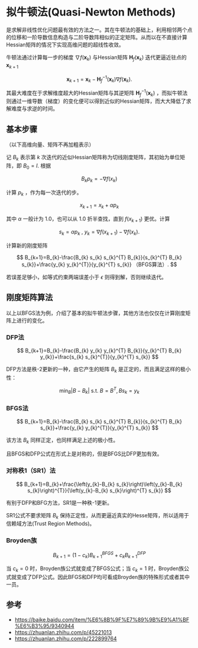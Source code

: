 # 拟牛顿法(Quasi-Newton Methods)

是求解非线性优化问题最有效的方法之一。其在牛顿法的基础上，利用相邻两个点的位移和一阶导数信息构造与二阶导数阵相似的正定矩阵。从而以在不直接计算Hessian矩阵的情况下实现高维问题的超线性收敛。

牛顿法通过计算每一步的梯度 $\nabla f\left(\boldsymbol{x}_{k}\right)$ 与Hessian矩阵 $\boldsymbol{H}_{f}\left(\boldsymbol{x}_{k}\right)$ 迭代更逼近驻点的 $\boldsymbol{x}_{k+1}$

$$
\boldsymbol{x}_{k+1}=\boldsymbol{x}_{k}-\boldsymbol{H}_{f}^{-1}\left(\boldsymbol{x}_{k}\right) \nabla f\left(\boldsymbol{x}_{k}\right).
$$

其最大难度在于求解维度超大的Hessian矩阵与其逆矩阵 $\boldsymbol{H}_{f}^{-1}\left(\boldsymbol{x}_{k}\right)$ ，而拟牛顿法则通过一维导数（梯度）的变化便可以得到近似的Hessian矩阵，而大大降低了求解难度与求逆的时间。

## 基本步骤

（以下高维向量、矩阵不再加粗表示）

记 $B_k$ 表示第 $k$ 次迭代的近似Hessian矩阵称为切线刚度矩阵，其初始为单位矩阵，即 $B_0=I$. 根据

$$
B_kp_k=-\nabla f\left(x_{k}\right)
$$

计算 $p_k$ ，作为每一次迭代的步。

$$
x_{k+1}=x_k+\alpha p_k
$$

其中 $\alpha$ 一般计为 $1.0$，也可以从 $1.0$ 折半查找，直到 $f(x_{k+1})$ 更优。计算

$$
s_k=\alpha p_k\ ,\ y_k=\nabla f\left(x_{k+1}\right)-\nabla f\left(x_{k}\right).
$$

计算新的刚度矩阵

$$
B_{k+1}=B_{k}-\frac{B_{k} s_{k} s_{k}^{T} B_{k}}{s_{k}^{T} B_{k} s_{k}}+\frac{y_{k} y_{k}^{T}}{y_{k}^{T} s_{k}} （BFGS算法）.
$$

若误差足够小，如等式约束两端误差小于 $\epsilon$ 则得到解，否则继续迭代。

## 刚度矩阵算法

以上以BFGS法为例，介绍了基本的拟牛顿法步骤，其他方法也仅仅在计算刚度矩阵上进行的变化。

### DFP法

$$
B_{k+1}=B_{k}-\frac{B_{k} y_{k} y_{k}^{T} B_{k}}{y_{k}^{T} B_{k} y_{k}}+\frac{s_{k} s_{k}^{T}}{y_{k}^{T} s_{k}}
$$

DFP方法是秩-2更新的一种，由它产生的矩阵 $B_k$ 是正定的，而且满足这样的极小性：

$$
\min _{B}\left|B-B_{k}\right| \text { s.t. } B=B^{T}, B s_{k}=y_{k}
$$

### BFGS法

$$
B_{k+1}=B_{k}-\frac{B_{k} s_{k} s_{k}^{T} B_{k}}{s_{k}^{T} B_{k} s_{k}}+\frac{y_{k} y_{k}^{T}}{y_{k}^{T} s_{k}} 
$$

该方法 $B_k$ 同样正定，也同样满足上述的极小性。

且BFGS和DFP公式在形式上是对称的，但是BFGS比DFP更加有效。

### 对称秩1（SR1）法

$$
B_{k+1}=B_{k}+\frac{\left(y_{k}-B_{k} s_{k}\right)\left(y_{k}-B_{k} s_{k}\right)^{T}}{\left(y_{k}-B_{k} s_{k}\right)^{T} s_{k}}
$$

有别于DFP和BFG方法，SR1是一种秩-1更新。

SR1公式不要求矩阵 $B_k$ 保持正定性，从而更逼近真实的Hesse矩阵，所以适用于信赖域方法(Trust Region Methods)。

### Broyden族

$$
B_{k+1}=\left(1-c_{k}\right) B_{k+1}^{B F G S}+c_{k} B_{k+1}^{D F P}
$$

当 $c_k=0$ 时，Broyden族公式就变成了BFGS公式；当 $c_k=1$ 时，Broyden族公式就变成了DFP公式。因此BFGS和DFP均可看成Broyden族的特殊形式或者其中一员。

## 参考

- <https://baike.baidu.com/item/%E6%8B%9F%E7%89%9B%E9%A1%BF%E6%B3%95/9340944>
- <https://zhuanlan.zhihu.com/p/45221013>
- <https://zhuanlan.zhihu.com/p/222899764>
